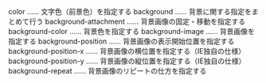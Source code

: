 color …… 文字色（前景色）を指定する
background …… 背景に関する指定をまとめて行う
background-attachment …… 背景画像の固定・移動を指定する
background-color …… 背景色を指定する
background-image …… 背景画像を指定する
background-position …… 背景画像の表示開始位置を指定する
background-position-x …… 背景画像の横位置を指定する（IE独自の仕様）
background-position-y …… 背景画像の縦位置を指定する（IE独自の仕様）
background-repeat …… 背景画像のリピートの仕方を指定する
